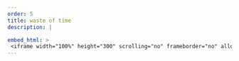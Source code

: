 ```yaml
---
order: 5
title: waste of time
description: |

embed_html: >
 <iframe width="100%" height="300" scrolling="no" frameborder="no" allow="autoplay" src="https://w.soundcloud.com/player/?url=https%3A//api.soundcloud.com/tracks/2113429701&color=%23ff5500&auto_play=false&hide_related=false&show_comments=true&show_user=true&show_reposts=false&show_teaser=true&visual=true"></iframe><div style="font-size: 10px; color: #cccccc;line-break: anywhere;word-break: normal;overflow: hidden;white-space: nowrap;text-overflow: ellipsis; font-family: Interstate,Lucida Grande,Lucida Sans Unicode,Lucida Sans,Garuda,Verdana,Tahoma,sans-serif;font-weight: 100;"><a href="https://soundcloud.com/elijahmyers00" title="myu" target="_blank" style="color: #cccccc; text-decoration: none;">myu</a> · <a href="https://soundcloud.com/elijahmyers00/waste-of-time-1" title="waste of time" target="_blank" style="color: #cccccc; text-decoration: none;">waste of time</a></div>
---
```

